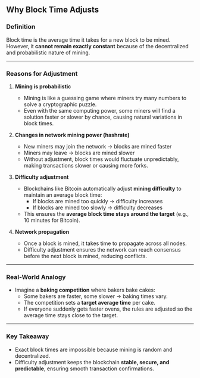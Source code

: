## Why Block Time Adjusts

### Definition
Block time is the average time it takes for a new block to be mined. However, it **cannot remain exactly constant** because of the decentralized and probabilistic nature of mining.

---

### Reasons for Adjustment

1. **Mining is probabilistic**
   - Mining is like a guessing game where miners try many numbers to solve a cryptographic puzzle.  
   - Even with the same computing power, some miners will find a solution faster or slower by chance, causing natural variations in block times.

2. **Changes in network mining power (hashrate)**
   - New miners may join the network → blocks are mined faster  
   - Miners may leave → blocks are mined slower  
   - Without adjustment, block times would fluctuate unpredictably, making transactions slower or causing more forks.

3. **Difficulty adjustment**
   - Blockchains like Bitcoin automatically adjust **mining difficulty** to maintain an average block time:  
     - If blocks are mined too quickly → difficulty increases  
     - If blocks are mined too slowly → difficulty decreases  
   - This ensures the **average block time stays around the target** (e.g., 10 minutes for Bitcoin).

4. **Network propagation**
   - Once a block is mined, it takes time to propagate across all nodes.  
   - Difficulty adjustment ensures the network can reach consensus before the next block is mined, reducing conflicts.

---

### Real-World Analogy
- Imagine a **baking competition** where bakers bake cakes:  
  - Some bakers are faster, some slower → baking times vary.  
  - The competition sets a **target average time** per cake.  
  - If everyone suddenly gets faster ovens, the rules are adjusted so the average time stays close to the target.

---

### Key Takeaway
- Exact block times are impossible because mining is random and decentralized.  
- Difficulty adjustment keeps the blockchain **stable, secure, and predictable**, ensuring smooth transaction confirmations.
